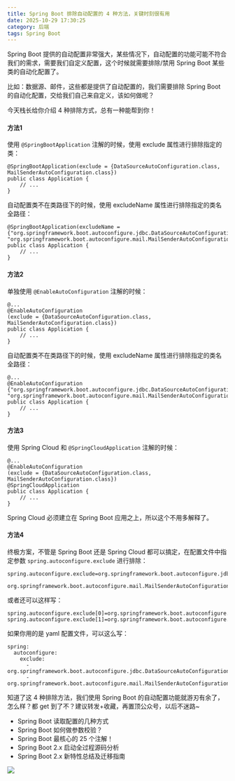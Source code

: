 ```yaml
---
title: Spring Boot 排除自动配置的 4 种方法，关键时刻很有用
date: 2025-10-29 17:30:25
category: 后端
tags: Spring Boot
---
```


Spring Boot 提供的自动配置非常强大，某些情况下，自动配置的功能可能不符合我们的需求，需要我们自定义配置，这个时候就需要排除/禁用 Spring Boot 某些类的自动化配置了。

比如：数据源、邮件，这些都是提供了自动配置的，我们需要排除 Spring Boot 的自动化配置，交给我们自己来自定义，该如何做呢？

今天栈长给你介绍 4 种排除方式，总有一种能帮到你！

#### 方法1

使用 `@SpringBootApplication` 注解的时候，使用 exclude 属性进行排除指定的类：

```
@SpringBootApplication(exclude = {DataSourceAutoConfiguration.class, MailSenderAutoConfiguration.class})
public class Application {
    // ...
}
```

自动配置类不在类路径下的时候，使用 excludeName 属性进行排除指定的类名全路径：

```
@SpringBootApplication(excludeName = {"org.springframework.boot.autoconfigure.jdbc.DataSourceAutoConfiguration", "org.springframework.boot.autoconfigure.mail.MailSenderAutoConfiguration"})
public class Application {
    // ...
}
```

#### 方法2

单独使用 `@EnableAutoConfiguration` 注解的时候：

```
@...
@EnableAutoConfiguration
(exclude = {DataSourceAutoConfiguration.class, MailSenderAutoConfiguration.class})
public class Application {
    // ...
}
```

自动配置类不在类路径下的时候，使用 excludeName 属性进行排除指定的类名全路径：

```
@...
@EnableAutoConfiguration {"org.springframework.boot.autoconfigure.jdbc.DataSourceAutoConfiguration", "org.springframework.boot.autoconfigure.mail.MailSenderAutoConfiguration"})
public class Application {
    // ...
}
```

#### 方法3

使用 Spring Cloud 和 `@SpringCloudApplication` 注解的时候：

```
@...
@EnableAutoConfiguration
(exclude = {DataSourceAutoConfiguration.class, MailSenderAutoConfiguration.class})
@SpringCloudApplication
public class Application {
    // ...
}
```

Spring Cloud 必须建立在 Spring Boot 应用之上，所以这个不用多解释了。

#### 方法4

终极方案，不管是 Spring Boot 还是 Spring Cloud 都可以搞定，在配置文件中指定参数 `spring.autoconfigure.exclude` 进行排除：

```
spring.autoconfigure.exclude=org.springframework.boot.autoconfigure.jdbc.DataSourceAutoConfiguration,\
    org.springframework.boot.autoconfigure.mail.MailSenderAutoConfiguration
```

或者还可以这样写：

```
spring.autoconfigure.exclude[0]=org.springframework.boot.autoconfigure.jdbc.DataSourceAutoConfiguration
spring.autoconfigure.exclude[1]=org.springframework.boot.autoconfigure.mail.MailSenderAutoConfiguration
```

如果你用的是 yaml 配置文件，可以这么写：

```
spring:     
  autoconfigure:
    exclude:
      - org.springframework.boot.autoconfigure.jdbc.DataSourceAutoConfiguration
      - org.springframework.boot.autoconfigure.mail.MailSenderAutoConfiguration
```

知道了这 4 种排除方法，我们使用 Spring Boot 的自动配置功能就游刃有余了，怎么样？都 get 到了不？建议转发+收藏，再置顶公众号，以后不迷路~

- Spring Boot 读取配置的几种方式
- Spring Boot 如何做参数校验？
- Spring Boot 最核心的 25 个注解！
- Spring Boot 2.x 启动全过程源码分析
- Spring Boot 2.x 新特性总结及迁移指南

![](http://img.javastack.cn/wx_search_javastack.png)